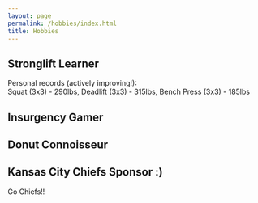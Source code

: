 ```yaml
---
layout: page
permalink: /hobbies/index.html
title: Hobbies
---
```



## Stronglift Learner

Personal records (actively improving!):<br> Squat (3x3) - 290lbs, Deadlift (3x3) - 315lbs, Bench Press (3x3) - 185lbs

## Insurgency Gamer

## Donut Connoisseur

## Kansas City Chiefs Sponsor :)

Go Chiefs!!